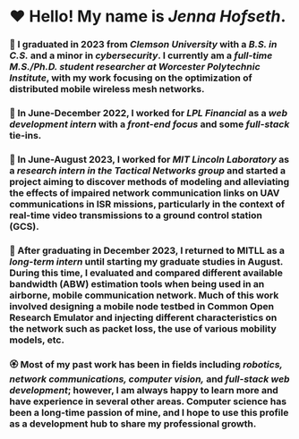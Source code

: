 # :hearts: Hello! My name is *Jenna Hofseth*.
### :cherry_blossom: I graduated in 2023 from *Clemson University* with a _B.S. in C.S._ and a minor in *cybersecurity*. I currently am a _full-time M.S./Ph.D. student researcher at Worcester Polytechnic Institute_, with my work focusing on the optimization of distributed mobile wireless mesh networks.
### :sunflower: In June-December 2022, I worked for *LPL Financial* as a *web development intern* with a *front-end focus* and some *full-stack* tie-ins.
### :hibiscus: In June-August 2023, I worked for *MIT Lincoln Laboratory* as a *research intern in the Tactical Networks group* and started a project aiming to discover methods of modeling and alleviating the effects of impaired network communication links on UAV communications in ISR missions, particularly in the context of real-time video transmissions to a ground control station (GCS).
### :white_flower: After graduating in December 2023, I returned to MITLL as a _long-term intern_ until starting my graduate studies in August. During this time, I evaluated and compared different available bandwidth (ABW) estimation tools when being used in an airborne, mobile communication network. Much of this work involved designing a mobile node testbed in Common Open Research Emulator and injecting different characteristics on the network such as packet loss, the use of various mobility models, etc. 
### :rosette: Most of my past work has been in fields including _robotics, network communications, computer vision,_ and _full-stack web development_; however, I am always happy to learn more and have experience in several other areas. Computer science has been a long-time passion of mine, and I hope to use this profile as a development hub to share my professional growth.



<!--
**ewpoe1237/ewpoe1237** is a ✨ _special_ ✨ repository because its `README.md` (this file) appears on your GitHub profile.

Here are some ideas to get you started:

- 🔭 I’m currently working on ...
- 🌱 I’m currently learning ...
- 👯 I’m looking to collaborate on ...
- 🤔 I’m looking for help with ...
- 💬 Ask me about ...
- 📫 How to reach me: ...
- 😄 Pronouns: ...
- ⚡ Fun fact: ...
-->
